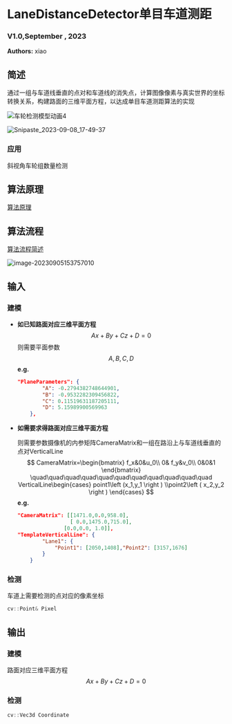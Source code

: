 # LaneDistanceDetector单目车道测距

### V1.0,September , 2023

**Authors:** xiao

## 简述

通过一组与车道线垂直的点对和车道线的消失点，计算图像像素与真实世界的坐标转换关系，构建路面的三维平面方程，以达成单目车道测距算法的实现




![车轮检测模型动画4](https://imgurl-x.oss-cn-hangzhou.aliyuncs.com/xuxing-img/%E8%BD%A6%E8%BD%AE%E6%A3%80%E6%B5%8B%E6%A8%A1%E5%9E%8B%E5%8A%A8%E7%94%BB4.gif)

![Snipaste_2023-09-08_17-49-37](https://imgurl-x.oss-cn-hangzhou.aliyuncs.com/xuxing-img/Snipaste_2023-09-08_17-49-37.png)

### 应用

斜视角车轮组数量检测

## 算法原理

[算法原理](./doc/算法原理.md)

## 算法流程

[算法流程简述](./doc/算法流程简述html.md)

![image-20230905153757010](https://imgurl-x.oss-cn-hangzhou.aliyuncs.com/xuxing-img/image-20230905153757010.png)

## 输入

### 建模

- **如已知路面对应三维平面方程**
  $$
  Ax+By+Cz+D=0
  $$
  则需要平面参数
  $$
  A,B,C,D
  $$
  **e.g.**

  ```json
  "PlaneParameters": {
          "A": -0.2794382748644901,
          "B": -0.9532282309456822,
          "C": 0.11519631187205111,
          "D": 5.15989900569963
      },
  ```

- **如需要求得路面对应三维平面方程**

  则需要参数摄像机的内参矩阵CameraMatrix和一组在路沿上与车道线垂直的点对VerticalLine
  $$
  CameraMatrix=\begin{bmatrix}
    f_x&0&u_0\\
    0& f_y&v_0\\
    0&0&1
  \end{bmatrix}   
  \quad\quad\quad\quad\quad\quad\quad\quad\quad\quad\quad
  VerticalLine\begin{cases}
   point1\left (x_1,y_1 \right ) \\point2\left ( x_2,y_2 \right ) 
  \end{cases}
  $$
  **e.g.**

  ```json
  "CameraMatrix": [[1471.0,0.0,958.0],
                   [ 0.0,1475.0,715.0],
          		 [0.0,0.0, 1.0]],
  "TemplateVerticalLine": {
          "Lane1": {
              "Point1": [2050,1408],"Point2": [3157,1676]
          }
      }
  ```

  

### 检测

车道上需要检测的点对应的像素坐标

```c++
cv::Point& Pixel
```

## 输出

### 建模

路面对应三维平面方程
$$
Ax+By+Cz+D=0
$$

### 检测

```c++
cv::Vec3d Coordinate
```

